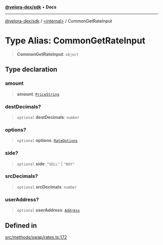 [**@velora-dex/sdk**](../../README.md) • **Docs**

***

[@velora-dex/sdk](../../globals.md) / [\<internal\>](../README.md) / CommonGetRateInput

# Type Alias: CommonGetRateInput

> **CommonGetRateInput**: `object`

## Type declaration

### amount

> **amount**: [`PriceString`](../../type-aliases/PriceString.md)

### destDecimals?

> `optional` **destDecimals**: `number`

### options?

> `optional` **options**: [`RateOptions`](RateOptions.md)

### side?

> `optional` **side**: `"SELL"` \| `"BUY"`

### srcDecimals?

> `optional` **srcDecimals**: `number`

### userAddress?

> `optional` **userAddress**: [`Address`](../../type-aliases/Address.md)

## Defined in

[src/methods/swap/rates.ts:172](https://github.com/VeloraDEX/sdk/blob/master/src/methods/swap/rates.ts#L172)
